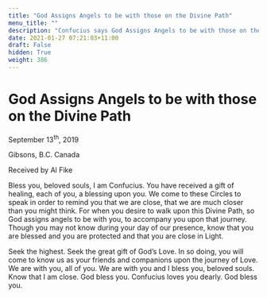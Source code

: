 ```yaml
---
title: "God Assigns Angels to be with those on the Divine Path"
menu_title: ""
description: "Confucius says God Assigns Angels to be with those on the Divine Path"
date: 2021-01-27 07:21:03+11:00
draft: False
hidden: True
weight: 386
---
```

# God Assigns Angels to be with those on the Divine Path

September 13<sup>th</sup>, 2019

Gibsons, B.C. Canada

Received by Al Fike


Bless you, beloved souls, I am Confucius. You have received a gift of healing, each of you, a blessing upon you. We come to these Circles to speak in order to remind you that we are close, that we are much closer than you might think. For when you desire to walk upon this Divine Path, so God assigns angels to be with you, to accompany you upon that journey. Though you may not know during your day of our presence, know that you are blessed and you are protected and that you are close in Light. 

Seek the highest. Seek the great gift of God’s Love. In so doing, you will come to know us as your friends and companions upon the journey of Love. We are with you, all of you. We are with you and I bless you, beloved souls. Know that I am close. God bless you. Confucius loves you dearly. God bless you.